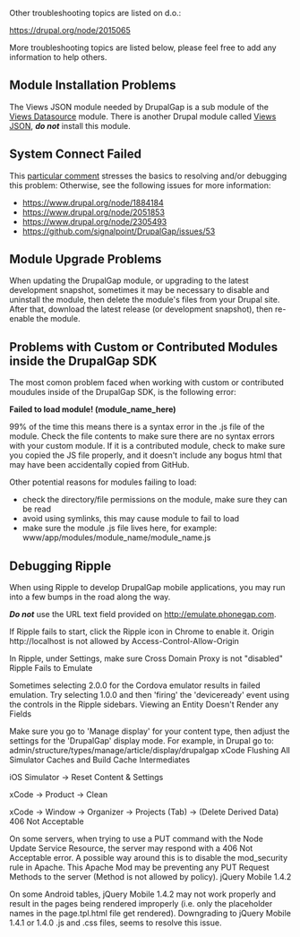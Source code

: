 Other troubleshooting topics are listed on d.o.:

https://drupal.org/node/2015065

More troubleshooting topics are listed below, please feel free to add any information to help others.

## Module Installation Problems

The Views JSON module needed by DrupalGap is a sub module of the [Views Datasource](https://drupal.org/project/views_datasource) module. There is another Drupal module called [Views JSON](https://drupal.org/project/views_json), ***do not*** install this module.

## System Connect Failed

This [particular comment](https://www.drupal.org/node/2305493#comment-9155291) stresses the basics to resolving and/or debugging this problem: Otherwise, see the following issues for more information:

 - https://www.drupal.org/node/1884184
 - https://www.drupal.org/node/2051853
 - https://www.drupal.org/node/2305493
 - https://github.com/signalpoint/DrupalGap/issues/53

## Module Upgrade Problems

When updating the DrupalGap module, or upgrading to the latest development snapshot, sometimes it may be necessary to disable and uninstall the module, then delete the module's files from your Drupal site. After that, download the latest release (or development snapshot), then re-enable the module.

## Problems with Custom or Contributed Modules inside the DrupalGap SDK

The most comon problem faced when working with custom or contributed moudules inside of the DrupalGap SDK, is the following error:

**Failed to load module! (module_name_here)**

99% of the time this means there is a syntax error in the .js file of the module. Check the file contents to make sure there are no syntax errors with your custom module. If it is a contributed module, check to make sure you copied the JS file properly, and it doesn't include any bogus html that may have been accidentally copied from GitHub.

Other potential reasons for modules failing to load:

 - check the directory/file permissions on the module, make sure they can be read
 - avoid using symlinks, this may cause module to fail to load
 - make sure the module .js file lives here, for example: www/app/modules/module_name/module_name.js

## Debugging Ripple

When using Ripple to develop DrupalGap mobile applications, you may run into a few bumps in the road along the way.

***Do not*** use the URL text field provided on http://emulate.phonegap.com.

If Ripple fails to start, click the Ripple icon in Chrome to enable it.
Origin http://localhost is not allowed by Access-Control-Allow-Origin

In Ripple, under Settings, make sure Cross Domain Proxy is not "disabled"
Ripple Fails to Emulate

Sometimes selecting 2.0.0 for the Cordova emulator results in failed emulation. Try selecting 1.0.0 and then 'firing' the 'deviceready' event using the controls in the Ripple sidebars.
Viewing an Entity Doesn't Render any Fields

Make sure you go to 'Manage display' for your content type, then adjust the settings for the 'DrupalGap' display mode. For example, in Drupal go to: admin/structure/types/manage/article/display/drupalgap
xCode
Flushing All Simulator Caches and Build Cache Intermediates

iOS Simulator -> Reset Content & Settings

xCode -> Product -> Clean

xCode -> Window -> Organizer -> Projects (Tab) -> (Delete Derived Data)
406 Not Acceptable

On some servers, when trying to use a PUT command with the Node Update Service Resource, the server may respond with a 406 Not Acceptable error. A possible way around this is to disable the mod_security rule in Apache. This Apache Mod may be preventing any PUT Request Methods to the server (Method is not allowed by policy).
jQuery Mobile 1.4.2

On some Android tables, jQuery Mobile 1.4.2 may not work properly and result in the pages being rendered improperly (i.e. only the placeholder names in the page.tpl.html file get rendered). Downgrading to jQuery Mobile 1.4.1 or 1.4.0 .js and .css files, seems to resolve this issue.

